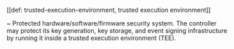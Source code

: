 [[def: trusted-execution-environment, trusted execution environment]]

~ Protected hardware/software/firmware security system. The controller may protect its key generation, key storage, and event signing infrastructure by running it inside a trusted execution environment (TEE). 

